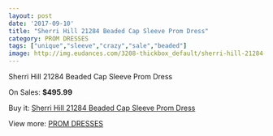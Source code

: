 ```yaml
---
layout: post
date: '2017-09-10'
title: "Sherri Hill 21284 Beaded Cap Sleeve Prom Dress"
category: PROM DRESSES
tags: ["unique","sleeve","crazy","sale","beaded"]
image: http://img.eudances.com/3208-thickbox_default/sherri-hill-21284-beaded-cap-sleeve-prom-dress.jpg
---
```

Sherri Hill 21284 Beaded Cap Sleeve Prom Dress

On Sales: **$495.99**
<a href="https://www.eudances.com/en/prom-dresses/1101-sherri-hill-21284-beaded-cap-sleeve-prom-dress.html"><amp-img layout="responsive" width="600" height="600" src="//img.eudances.com/3208-thickbox_default/sherri-hill-21284-beaded-cap-sleeve-prom-dress.jpg" alt="Sherri Hill 21284 Beaded Cap Sleeve Prom Dress 0" /></a>

Buy it: [Sherri Hill 21284 Beaded Cap Sleeve Prom Dress](https://www.eudances.com/en/prom-dresses/1101-sherri-hill-21284-beaded-cap-sleeve-prom-dress.html "Sherri Hill 21284 Beaded Cap Sleeve Prom Dress")

View more: [PROM DRESSES](https://www.eudances.com/en/13-prom-dresses "PROM DRESSES")
